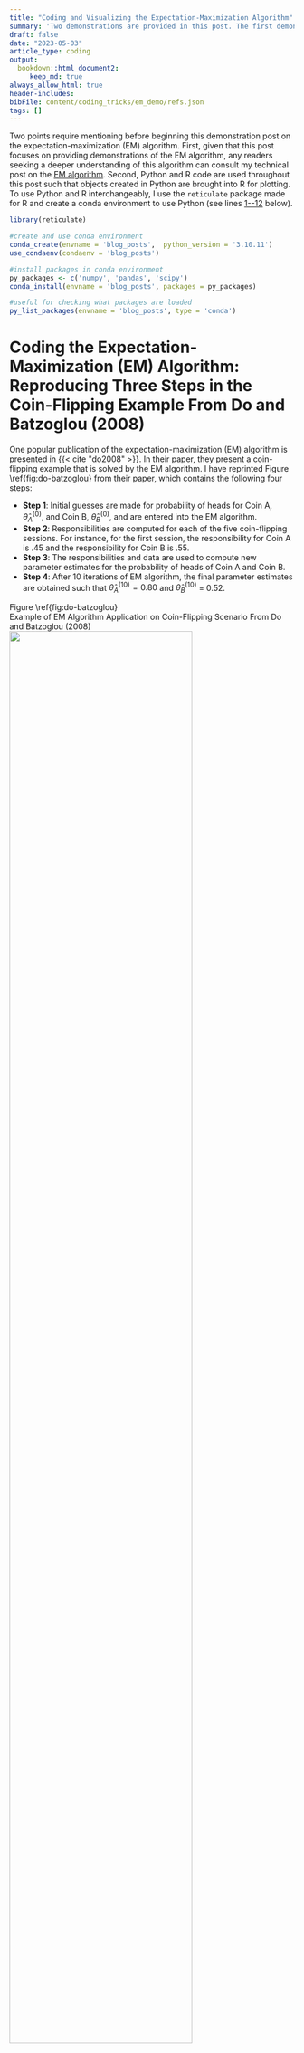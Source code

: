 ```yaml
---
title: "Coding and Visualizing the Expectation-Maximization Algorithm"
summary: 'Two demonstrations are provided in this post. The first demonstration uses Python and R code to reproduce a coin-flipping example in a popular publication on the expectation-maximization (EM) algorithm. The second demonstration uses Python and R code to reproduce a population depiction of the EM algorithm whereby a likelihood function is approximated and optimized by a lower-bounding function.' 
draft: false
date: "2023-05-03"
article_type: coding
output:
  bookdown::html_document2:
     keep_md: true
always_allow_html: true
header-includes: 
bibFile: content/coding_tricks/em_demo/refs.json    
tags: []
---   
```






Two points require mentioning before beginning this demonstration post on the expectation-maximization (EM) algorithm. First, given that this post focuses on providing demonstrations of the EM algorithm, any readers seeking a deeper understanding of this algorithm can consult my technical post on the [EM algorithm](https://sebastiansciarra.com/technical_content/em/). Second, Python and R code are used throughout this post such that objects created in Python are brought into R for plotting. To use Python and R interchangeably, I use the `reticulate` package made for R and create a conda environment to use Python (see lines <a href="#1">1--12</a> below).

```r 
library(reticulate)

#create and use conda environment
conda_create(envname = 'blog_posts',  python_version = '3.10.11')
use_condaenv(condaenv = 'blog_posts')

#install packages in conda environment
py_packages <- c('numpy', 'pandas', 'scipy')
conda_install(envname = 'blog_posts', packages = py_packages)

#useful for checking what packages are loaded
py_list_packages(envname = 'blog_posts', type = 'conda')
```



# Coding the Expectation-Maximization (EM) Algorithm: Reproducing Three Steps in the Coin-Flipping Example From Do and Batzoglou (2008)

One popular publication of the expectation-maximization (EM) algorithm is presented in {{< cite "do2008" >}}. In their paper, they present a coin-flipping example that is solved by the EM algorithm. I have reprinted Figure \ref{fig:do-batzoglou} from their paper, which contains the following four steps: 

- **Step 1**: Initial guesses are made for probability of heads for Coin A, $\mathit{\hat{\theta}_A}^{(0)}$, and Coin B, $\mathit{\hat{\theta}_B}^{(0)}$, and are entered into the EM algorithm. 
- **Step 2**: Responsibilities are computed for each of the five coin-flipping sessions. For instance, for the first session, the responsibility for Coin A is .45 and the responsibility for Coin B is .55.
- **Step 3**: The responsibilities and data are used to compute new parameter estimates for the probability of heads of Coin A and Coin B. 
- **Step 4**: After 10 iterations of EM algorithm, the final parameter estimates are obtained such that $\mathit{\hat{\theta}_A}^{(10)} = 0.80$ and $\mathit{\hat{\theta}_B}^{(10)}$ = 0.52.

<div class="figure">
  <div class="figDivLabel">
    <caption>
      <span class = 'figLabel'>Figure \ref{fig:do-batzoglou}<span> 
    </caption>
  </div>
   <div class="figTitle">
    <span>Example of EM Algorithm Application on Coin-Flipping Scenario From Do and Batzoglou (2008)</span>
  </div>
    <img src="images/do_batzoglou_2008.png" width="80%" height="80%"> 
  <div class="figNote">
     <span><em>Note. </em>Step 1: Initial guesses are made for probability of heads for Coin A, $\mathit{\hat{\theta}_A}^{(0)}$, and Coin B, $\mathit{\hat{\theta}_B}^{(0)}$, and are entered into the EM algorithm. Step 2: Responsibilities are computed for each of the five coin-flipping sessions. For instance, for the first session, the responsibility for Coin A is .45 and the responsibility for Coin B is .55. Step 3: The responsibilities and data are used to compute new parameter estimates for the probability of heads of Coin A and Coin B. Step 4: After 10 iterations of EM algorithm, the final parameter estimates are obtained such that $\mathit{\hat{\theta}_A}^{(10)} = 0.80$ and $\mathit{\hat{\theta}_B}^{(10)}$ = 0.52. From "What is the expectation maximization algorithm?" by C. Do and S. Batzoglou, 2008, <em>Nature Biotechnology</em>, <em>26</em>(8), p. 898 (<a href="https://doi.org/10.1038/nbt1406">https://doi.org/10.1038/nbt1406</a>).</span> 
  </div>
</div>

In the sections that follow, I will go through each step of Figure \ref{fig:do-batzoglou} except the first step. Importantly, before going through Steps 2--4, I will first provide go through the necessary code for setting up the data set. 

## Creating the Data 

In the Python code block below (lines <a href="#13">13--31</a>), I construct a short pre-processing pipeline for constructing the data set that can be used for each step. The pre-processing pipeline below takes the original raw string that can be copied from the figure in {{< cite "do2008" >}} and converts it into a list of five elements, where each element contains the number of heads obtained in each of the five coin-flipping sessions. 

```r {language=python}
import numpy as np
import pandas as pd
#string copied from Do & Batzoglou (2008)
raw_string = 'HTTTHHTHTHHHHHTHHHHH H T H H H H H T H H HTHTTTHHTT T H H H T H H H T H' 

#remove spaces between elements 
raw_string = raw_string.replace(" ", "")

#convert Hs to 1s and Ts to 0s
binary_string = raw_string.replace('H', '1').replace('T', '0')

#convert to numeric format 
binary_array = np.fromiter(iter = binary_string, dtype=int)

#divide binary_array into five lists, where each list contains the flips of a session
coin_flipping_sessions = np.array_split(ary = binary_array, indices_or_sections = 5)

#take the sum of each coin-flipping session
analytical_data_coin_flip = [np.sum(session) for session in coin_flipping_sessions]
```

## Step 2: Computing Responsibilities in the Expectation (E) Step

In Step 2 of Figure \ref{fig:do-batzoglou}, responsibilities are computed for each coin-flipping session. As a brief review, *responsibilities* represent the probability of a mixture producing the observed data. In the current example, two responsibilities would be computed for each coin-flipping session: one responsibility for Coin A and another for Coin B. To compute the responsibilities, Equation \ref{eq:ind-posterior} below is computed for each $n$ data point in $\mathbf{x} = \[5, 9, 8, 4, 7\]$

$$
\begin{align}
P(z_{nk} |x_n, \mu_k, \theta_k) &= \gamma(z_{nk}) = \frac{\mu_k B(x_n|\theta_k, f)}{\sum_k^2 \mu_k B(x_n|\theta_k, f)},
\label{eq:ind-posterior}
\end{align}
$$
where $B(x_n|\theta_k, f)$ is the binomial probability of obtaining $x_n$ heads given a $\theta_k$ probability of heads and $f$ number of flips. Because each session has 10 flips, $f = 10$, which is explicitly indicated in the binomial probability function below (Equation \ref{eq:binom-exp}):

$$
\begin{align}
B(x_n|\theta_k, f = 10) = {x_n \choose f} \theta_k^{x_n}(1 - \theta_k)^{(f - x_n)}.
\label{eq:binom-exp}
\end{align}
$$


Note that, the probability of picking either $k$ coin, $\mu_k$, is fixed to .50, and so $\mu_k$ is not an estimated parameter. In the Python code block below, I compute the responsibilities (lines <a href="#32">32--76</a>). 

```r {language=python}
import numpy as np
import pandas as pd
from scipy.stats import binom

def e_step(data, p, n, mu):
  """
  Compute expectations (i.e., responsibilities) for each data point's membership to each mixture
  Parameters:
      - data: data set 
      - mu: Probability of each component 
      - p: Probabilities of success for each binomial distribution
  Returns:
      - pandas dataframe
  """
    
  assert len(mu) == len(p), "Number of estimates in mu is equal to the number of sucsess probabilities"
  assert sum(mu) == 1, "Sum of mu should be equal to 1"
  
  #unnormalized responsibilities for each data point for each mixture (i.e., numerator)
  unnormalized_responsibilities = [mu * binom.pmf(x, n=n, p= np.array(p)) for x in data]
  
  #normalized responsibilities (i.e., probabilities)
  normalized_responsibilities = [rp / np.sum(rp) for rp in unnormalized_responsibilities]
  
  column_names = ['coin_{}'.format(coin) for coin in ['A', 'B']]

  df_responsibilities = pd.DataFrame(np.vstack(normalized_responsibilities), 
                                    columns = column_names)
  
  #insert data column as the first one
  df_responsibilities.insert(0, 'data', data)                

  return(df_responsibilities)


#Initial guesses
mu_fixed = [0.5, 0.5] #fix values at .50 for each coin 
p = [0.6, 0.5] #initial guesses from Step 1 in Do & Batzoglou (2008)
n = 10 #number of coin flips in each session 

#compute responsibilities in the E step
responsibilities = e_step(data = analytical_data_coin_flip, mu = mu_fixed, p = p, n = n)

#print responsibilities rounded to two decimal places
np.round(responsibilities.filter(like = 'coin'), 2)
```
<pre><code class='python-code'>   coin_A  coin_B
0    0.45    0.55
1    0.80    0.20
2    0.73    0.27
3    0.35    0.65
4    0.65    0.35
</code></pre>


## Step 3: Computing New Parameter Estimates in the Maximization (M) Step

In Step 3, new parameter estimates are computed for each coin's probability of success, $\hat{\theta}_A^{(1)}$ and $\hat{\theta}_B^{(1)}$. To compute new parameter estimates, the responsibilities obtained in the E step are used such that 

$$
\begin{align}
\theta_k^{(i+1)}&= \frac{\sum_{n = 1}^5 x_n \gamma(z_{nk})}{\sum_{n = 1}^5 \gamma(z_{nk})} = \frac{H_k}{N_k}.
\label{eq:param-est}
\end{align}
$$

Thus, as shown above in Equation \ref{eq:param-est}, each $k$ coin's probability of heads is updated by dividing the sum of weighted responsibilities, where the weight is the number of heads in each $n$ coin-flipping session, by the sum of the responsibilities. In other words, for each $k$ coin, the effective number of heads, $H_k$, is divided by the effective number of flips, $N_k$. Because the table in Figure \ref{fig:do-batzoglou} also computes the effective number of heads for each $k$ coin, $T_k$, I also provide the function for computing $T_k$ in Equation \ref{eq:effective-tails} below: 


$$
\begin{align}
T_k &= \sum_{n = 1}^5 (f - x_n) \gamma(z_{nk}),
\label{eq:effective-tails}
\end{align}
$$
where the responsibilities in each $n$ coin-flipping session are weighed by the number of tails obtained in that session, $f - x_n$ (note that $f = 10$). Note that the effective number of flips for a $k$ coin can be obtained by summing the corresponding effective number of heads and tails, $N_k = H_k + T_k$. The Python code block below computes the effective number of heads and tails (lines <a href="#83">83--102</a>). 

```r {language=python}
def compute_effective_number_heads(responsibilities, n = 10):
  
  #specify axis=1 so that operations are conducted along rows 
  return responsibilities.filter(regex='^coin').mul(responsibilities['data'], axis=0)


def compute_effective_number_tails(responsibilities, n = 10):
  
  #multiply the responsibilities by the number of tails (number of flips - number of heads)
  return responsibilities.filter(regex='^coin').mul(n - responsibilities['data'], axis=0)

#effective number of heads and tails
eff_number_heads = compute_effective_number_heads(responsibilities = responsibilities)
eff_number_tails = compute_effective_number_tails(responsibilities = responsibilities)

#add rows of total sums
eff_number_heads.loc['Total'] = eff_number_heads.sum()
eff_number_tails.loc['Total'] = eff_number_tails.sum()

np.round(eff_number_heads, 1)
```
<pre><code class='python-code'>       coin_A  coin_B
0         2.2     2.8
1         7.2     1.8
2         5.9     2.1
3         1.4     2.6
4         4.5     2.5
Total    21.3    11.7
</code></pre>


The Python code block below prints the effective number of tails. 

```r {language=python}
np.round(eff_number_tails, 1)
```
<pre><code class='python-code'>       coin_A  coin_B
0         2.2     2.8
1         0.8     0.2
2         1.5     0.5
3         2.1     3.9
4         1.9     1.1
Total     8.6     8.4
</code></pre>



Given that this post is a demo, I also decided to print out the effective number of heads and tails in a table that is styled to resemble the table in Figure \ref{fig:do-batzoglou}. To recreate this table, I used a combination of the CSS (see lines <a href="#118">118--130</a>) and R code blocks below (see lines <a href="#131">131--168</a>). 

```r {language=css}
/*change colour of header background colours*/
.do_batzoglou_table th:nth-child(1) {background-color: #C3625B}
.do_batzoglou_table th:nth-child(2) {background-color: #5F8DB9}


/*change colour of 'approximately equal to` signs*/
.do_batzoglou_table td:first-child > .MathJax.CtxtMenu_Attached_0[aria-label="almost equals"] {
        color: #8F4944;
}

.do_batzoglou_table td:nth-child(2) > .MathJax.CtxtMenu_Attached_0[aria-label="almost equals"] {
    color: #476685;
}
```

<style type="text/css">
/*change colour of header background colours*/
.do_batzoglou_table th:nth-child(1) {background-color: #C3625B}
.do_batzoglou_table th:nth-child(2) {background-color: #5F8DB9}


/*change colour of 'approximately equal to` signs*/
.do_batzoglou_table td:first-child > .MathJax.CtxtMenu_Attached_0[aria-label="almost equals"] {
        color: #8F4944;
}

.do_batzoglou_table td:nth-child(2) > .MathJax.CtxtMenu_Attached_0[aria-label="almost equals"] {
    color: #476685;
}
</style>


```r 
library(kableExtra) 

#import dataframes from Python 
heads_df <- round(x = py$eff_number_heads, digits = 1)
tails_df <- round(x = py$eff_number_tails, digits = 1)

#join dataframes and include additional information that is contained in figure table
effective_number_data <- data.frame(
  'Coin A' = paste0("$\\approx$ ", heads_df$coin_A, " H, ", tails_df$coin_A, " T"), 
  'Coin B' = paste0("$\\approx$ ", heads_df$coin_B, " H, ", tails_df$coin_B, " T"), 
  check.names = F)

#alternate row colouring 
first_col_colours <- rep(x = c('#E8C3BE', '#F6E5E2'), length.out = nrow(effective_number_data) )
second_col_colours <- rep(x = c('#C7D7E0', '#E5ECF0'), length.out = nrow(effective_number_data))

kbl(x = effective_number_data, format = 'html', digits = 2, booktabs = TRUE,
    align = c('c', 'c'), escape = F,
    caption = 'Effective Number of Heads and Tails for Each of Two Coins',    
    
    #CSS styling
    ##make all borders white
    table.attr = 'style="border-bottom: 1pt solid white"') %>%
    ##replace header bottom border with white one 
    row_spec(row = 0, extra_css = 'border-bottom: 1pt solid white; color: white ', bold= F)  %>%
  #row colouring
  column_spec(width = '4cm', column = 1, color = '#8F4944', background = first_col_colours) %>% 
  column_spec(width = '4cm',column = 2, color = '#476685', background = second_col_colours) %>% 
  
  #place after so that white colour overrides previous colours
  row_spec(row = nrow(effective_number_data), background = 'white') %>%

  
  #footnote
   footnote(general =  "<em>Note</em>. Table was recreated to resemble the table in Step 3 of Figure \\ref{fig:do-batzoglou}.",  threeparttable = T,  escape = F, general_title = ' ') %>%
  
  #give table class name so that above CSS code is applied on it
  kable_styling(htmltable_class = 'do_batzoglou_table', position = 'center', html_font = 'Arial')
```
<table style="border-bottom: 1pt solid whiteborder-bottom: 0; font-family: Arial; margin-left: auto; margin-right: auto;" class=" do_batzoglou_table">
<caption>(\#tab:effective-number-table)Effective Number of Heads and Tails for Each of Two Coins</caption>
 <thead>
  <tr>
   <th style="text-align:center;border-bottom: 1pt solid white; color: white "> Coin A </th>
   <th style="text-align:center;border-bottom: 1pt solid white; color: white "> Coin B </th>
  </tr>
 </thead>
<tbody>
  <tr>
   <td style="text-align:center;width: 4cm; color: #8F4944 !important;background-color: #E8C3BE !important;"> $\approx$ 2.2 H, 2.2 T </td>
   <td style="text-align:center;width: 4cm; color: #476685 !important;background-color: #C7D7E0 !important;"> $\approx$ 2.8 H, 2.8 T </td>
  </tr>
  <tr>
   <td style="text-align:center;width: 4cm; color: #8F4944 !important;background-color: #F6E5E2 !important;"> $\approx$ 7.2 H, 0.8 T </td>
   <td style="text-align:center;width: 4cm; color: #476685 !important;background-color: #E5ECF0 !important;"> $\approx$ 1.8 H, 0.2 T </td>
  </tr>
  <tr>
   <td style="text-align:center;width: 4cm; color: #8F4944 !important;background-color: #E8C3BE !important;"> $\approx$ 5.9 H, 1.5 T </td>
   <td style="text-align:center;width: 4cm; color: #476685 !important;background-color: #C7D7E0 !important;"> $\approx$ 2.1 H, 0.5 T </td>
  </tr>
  <tr>
   <td style="text-align:center;width: 4cm; color: #8F4944 !important;background-color: #F6E5E2 !important;"> $\approx$ 1.4 H, 2.1 T </td>
   <td style="text-align:center;width: 4cm; color: #476685 !important;background-color: #E5ECF0 !important;"> $\approx$ 2.6 H, 3.9 T </td>
  </tr>
  <tr>
   <td style="text-align:center;width: 4cm; color: #8F4944 !important;background-color: #E8C3BE !important;"> $\approx$ 4.5 H, 1.9 T </td>
   <td style="text-align:center;width: 4cm; color: #476685 !important;background-color: #C7D7E0 !important;"> $\approx$ 2.5 H, 1.1 T </td>
  </tr>
  <tr>
   <td style="text-align:center;width: 4cm; color: #8F4944 !important;background-color: #F6E5E2 !important;background-color: white !important;"> $\approx$ 21.3 H, 8.6 T </td>
   <td style="text-align:center;width: 4cm; color: #476685 !important;background-color: #E5ECF0 !important;background-color: white !important;"> $\approx$ 11.7 H, 8.4 T </td>
  </tr>
</tbody>
<tfoot>
<tr><td style="padding: 0; " colspan="100%"><span style="font-style: italic;"> </span></td></tr>
<tr><td style="padding: 0; " colspan="100%">
<sup></sup> <em>Note</em>. Table was recreated to resemble the table in Step 3 of Figure \ref{fig:do-batzoglou}.</td></tr>
</tfoot>
</table>


Having computed the effective number of heads and tails for each $k$ coin, new estimates can be computed for each coin's probability of heads, $\hat{\theta}_A^{(1)}$ and $\hat{\theta}_B^{(1)}$, using Equation \ref{eq:param-est}. The Python code block below computes new parameter estimates (see lines <a href="#169">169--182</a>).  

```r {language=python}
def m_step(responsibilities, n = 10):
  
  #isolate columns that contain responsibilities
  resp_cols = responsibilities.filter(like = 'coin')

  #New estimate for the probability of heads
  eff_number_heads = compute_effective_number_heads(responsibilities = responsibilities, n = n)
  eff_number_tails = compute_effective_number_tails(responsibilities = responsibilities, n = n)

  theta_new = np.sum(eff_number_heads)/(np.sum(eff_number_heads) + np.sum(eff_number_tails))
  
  return theta_new

np.round(m_step(responsibilities=responsibilities, n = 10), 2)
```
<pre><code class='python-code'>coin_A    0.71
coin_B    0.58
dtype: float64
</code></pre>


Thus, as in Step 3 of Figure \ref{fig:do-batzoglou}, the estimate for $\hat{\theta}_A^{(1)}$ = 0.71 and the estimate for $\hat{\theta}_B^{(1)}$ = 0.58. 

## Step 4: Iterating the Expectation-Maximization (EM) Algorithm Ten Times

To iterate the EM algorithm 10 times, I have created the nested the {{< inline-src python >}}e_step(){{< /inline-src >}} and {{< inline-src python >}}m_step(){{< /inline-src >}} functions into the {{< inline-src python >}}em_algorithm(){{< /inline-src >}} function in the Python code block below (see lines <a href="#186">186--208</a>). 

```r {language=python}
def em_algorithm(data, mu, probs_heads, num_iterations, n = 10): 
  
  #define iteration counter
  iteration = 0
  
  #EM algorithm iterates until iteration = num_iterations
  while iteration  < num_iterations:
    responsibilities = e_step(data = data, mu = mu, p = probs_heads, n = n)
    probs_heads = m_step(responsibilities = responsibilities, n = n)
    iteration += 1
  
  return probs_heads


mu_fixed = [0.5, 0.5] #mu parameter fixed and not estimated
probs_heads = [0.6, 0.5] #initial guesses from Do and Batzoglou (2008)
n = 10 #number of flips in each session

#run EM algorithm for 10 iterations 
est_ten_iter = em_algorithm(data = analytical_data_coin_flip, mu = mu_fixed, probs_heads = probs_heads, num_iterations = 10)

#print estimates
np.round(est_ten_iter, 2)
```
<pre><code class='python-code'>coin_A    0.80
coin_B    0.52
dtype: float64
</code></pre>

Therefore, after 10 iterations, the estimates shown in Figure \ref{fig:do-batzoglou} are obtained such that $\hat{\theta}_A^{(10)}$ = 0.80 and $\hat{\theta}_B^{(10)}$ = 0.52. 

# Visualizing the Expectation-Maximization (EM) Algorithm 

In many explanations of the EM algorithm, one popular visual is often used. Specifically, it is common to see a figure that shows how the incomplete-data log-likelihood can be indirectly optimized by repeatedly creating a lower-bounding function E step and then maximizing it in the M step. I have reprinted one of these visualizations from {{< cite "bishop2006" >}} in Figure \ref{fig:em-visual}. 

In looking at Figure \ref{fig:em-visual}, it is important to note that only a cross-section of the optimization problem is shown. In other words, the incomplete-data log-likelihood and evidence lower bounds are shown across all values of only one parameter. Because Figure \ref{fig:em-visual} is a 2D plot and the likelihood values are represented on the y-axis, the optimization problem can only be shown across the values of one parameter using the x-axis. 

<div class="figure">
  <div class="figDivLabel">
    <caption>
      <span class = 'figLabel'>Figure \ref{fig:em-visual}<span> 
    </caption>
  </div>
   <div class="figTitle">
    <span>Depiction of EM Algorithm from Bishop (2006)</span>
  </div>
    <img src="images/bishop_em.png" width="80%" height="80%"> 
  <div class="figNote">
     <span><em>Note. </em> The incomplete-data log-likelihood is shown in red, $\ln p(\mathbf{x}, \theta)$. The first evidence lower bound is shown in blue, $\mathcal{L}(q, \theta)$, and the second evidence lower bound is shown in green. From <em>Pattern Recognition and Machine Learning </em> (p. 453) by C. Bishop, 2006, <em>Springer New York</em> (<a href="bit.ly/411YnEq">bit.ly/411YnEq</a>).</span> 
  </div>
</div>

To show a cross-section of the optimization problem, I will similarly only show compute likelihood across all the values of one only parameter. As in the previous example, a set of coin-flipping data, $\mathbf{x} = \[1, 1, 1, 1, 0, 0, 0, 0, 0, 0\]$, will be used where each flip could be the result of two coins: Coin 1 and Coin 2. Each coin has its independent probability of heads, $p_1$ and $p_2$, and its corresponding probability of being selected for a flip, $\mu_1$ and $\mu_2 = 1 - \mu_1$. In order to create a cross-section of the optimization problem, I will compute the incomplete-data log-likelihood and evidence lower bounds across all values of $p_1$ and fix $p_2 = .50$ and $\mu_1 = \mu_2 = .50$. 

To recreate a depiction of the EM algorithm similar to the one in Figure \ref{fig:em-visual}, I will do so in two parts. First, I will show how to compute and visualize the incomplete-data log-likelihood. Second, I will show how to compute and visualize the evidence lower bounds. 

## Coding the Incomplete-Data Log-Likelihood 

Beginning with the incomplete-data log-likelihood, the Python code block below computes it across all probability values of the first coin, $p_1$ (see lines <a href="#212">212--249</a>). I also provide the function for computing the incomplete-data log-likelihood below in Equation \ref{eq:log-incomplete-data}: 

$$ 
\begin{align}
\log L(p_1, p_2 = .10, \mu_1 = \mu_2 = .50|\mathbf{x}) &= \sum_{n=1}^{10} \log\Big(\sum_{k=1}^{2} \mu_k B(x_n|p_k) \Big). 
\label{eq:log-incomplete-data} \\\\
&= \log L(p_1|\mathbf{x}) 
\end{align}
$$
Briefly, for each of the 10 $x_n$ data points, the binomial probability of each $k$ mixture producing data point, $B(x_n|p_k)$, is computed and then summed, with the logarithmic sum being taken. The sum of all the logarithmic sums is then computed to obtain the incomplete-data log-likelihood. As a reminder, the probability of selecting each $k$ coin is fixed to 50%, $\mu_1 = \mu_2 = .50$, and the second coin's probability value of heads is fixed to .10, $p_2 = .10$. Given that only $p_1$ is allowed to vary, Equation \ref{eq:log-incomplete-data} can be represented as only a function of $p_1$, $\log L(p_1|\mathbf{x})$. 

```r {language=python}
def compute_incomplete_log_like(data, mu, p):
  """
  Compute incomplete-data log-likelihood 
  Parameters:
      - data: data set 
      - mu: Probability of each component 
      - p: Probability of success for each binomial distribution
  """
  
  #probability of each data point coming from each distribution
  mixture_sums = [np.sum(mu * binom.pmf(flip_result, n=1, p= np.array(p))) for flip_result in binom_mixture_data]
  
  #log of mixture_sums
  log_mixture_sums = np.log(mixture_sums)
  
  #sums of log of mixture_sums
  incomplete_like = np.sum(log_mixture_sums)

  return(incomplete_like)


#data given to researcher
binom_mixture_data = [1, 1, 1, 1, 0, 0, 0, 0, 0, 0]

#initial guesses for E step 
mu_fixed = [0.5, 0.5] #mixture probabilities are fixed so that convergence does not occur in one trial


#1) Incomplete-data log-likelihood
##create Dataframe with all possible probability combinations [x, 0.1], such that 
##the probability of heads for the second coin is fixed to 1
incomplete_data_like = pd.DataFrame({'p1': np.arange(start = 0, stop = 1, step = 0.01)})
incomplete_data_like.insert(0, 'p2', 0.1)   #fix probability of heads for second coin to 0.1 

##compute incomplete-data log-likelihood across all combinations of [x, 0.1]
incomplete_data_like['likelihood'] = incomplete_data_like.apply(lambda row: 
  compute_incomplete_log_like(data = binom_mixture_data, 
  mu = mu_fixed, p = [row['p1'], row['p2']]), axis = 1)
```


## Coding the Two Evidence Lower Bounds

Ending with the two evidence lower bounds, the Python code block below computes them (see lines <a href="#250">250--316</a>). Briefly, Equation \ref{eq:lower-bound} shows that the lower bound is computed by taking the sum of the expected complete-data log-likelihood and the entropy.  I have provided Equation \ref{eq:lower-bound-exp} below to show the computation of the evidence lower bound.

$$
\begin{spreadlines}{0.5em}
\begin{align}
\mathcal{L}\big(P(\mathbf{z}|\mathbf{x}, p_1)\big) &=  \underbrace{\mathbb{E}\_{P(\mathbf{z}|\mathbf{x}, p_1)}\log (L(p_1|\mathbf{x},\mathbf{z}))}\_{\text{Expected complete-data log-likelihood}} \phantom{e x} \underbrace{-\mathbb{E}\_{P(\mathbf{z}|\mathbf{x}, p_1)} \log({P(\mathbf{z}|\mathbf{x}, p_1)})}\_{\text{Entropy}} \label{eq:lower-bound}\\\\
&= \sum_{n=1}^{10} \sum_{k=1}^2\gamma(z_{nk})\big(\log(\mu_k) + x_n\log(p_k) + (1 - x_n)\log(1 - p_k)\big) - \gamma(z_{nk})\log\big(\gamma(z_{nk})\big)
\label{eq:lower-bound-exp}
\end{align}
\end{spreadlines}
$$
As a reminder, because the probability of selecting each $k$ coin is fixed to 50%, $\mu_1 = \mu_2 = .50$, and the second coin's probability value of heads is fixed to .10, $p_2 = .10$, the evidence lower bound is only a function of $p_1$. To compute two lower bounds, the E step needs to be computed twice and the M step once. In other words, two sets of responsibilities need to be computed and new parameter estimates need to be computed once.   

```r {language=python}
#evidence lower bound = expected complete-data log-likelihood + entropy of responsibilities
def compute_lower_bound(responsibilities, mu, p):
  
  #expected complete-data log-likelihood 
  expected_complete_data_like = responsibilities.apply(compute_expected_complete_like, mu = mu, p = p, axis=1).sum()

  ##compute entropy
  entropy = compute_entropy(responsibilities = responsibilities)

  return expected_complete_data_like + entropy

#entropy: sum of rs*log(rs) for all rs (responsibilities)
def compute_entropy(responsibilities):
  
  ##extract responsibility columns and then compute entropy
  resp_colummns = responsibilities.filter(like = 'coin')
  
  ##take sum of x*log(x) for each responsibility
  entropy = -np.sum(resp_colummns.values * np.log(resp_colummns.values))
  
  return entropy
  
#expected complete-data log-likelihood
def compute_expected_complete_like(row, mu, p):
  resp_columns = [col for col in row.index if 'coin' in col]
  resp_values = [row[col] for col in resp_columns]
  
  return np.sum(
      [resp_values * (np.log(mu) + 
      row['data'] * np.log(p) + #non-zero if flip result is success (i.e., 'heads')
      (1 - row['data']) * np.log(1 - np.array(p)) #non-zero if flip result is failure (i.e., 'tails')
      )]
  )
    
    
#data given to researcher
binom_mixture_data = [1, 1, 1, 1, 0, 0, 0, 0, 0, 0]

#initial guesses for E step 
mu_fixed = [0.5, 0.5] #mixture probabilities are fixed so that convergence does not occur in one trial
p = [0.1, 0.1] #probabilities of heads
n = 1 #number of flips in each session 

#1) Old evidence lower bound 
##compute first (i.e., old) responsibilities
old_responsibilities = e_step(data = binom_mixture_data, mu = mu_fixed, p = p, n = n)

old_lower_bound = pd.DataFrame({'p1': np.arange(start = 0.01, stop = 1, step = 0.01)})
old_lower_bound.insert(0, 'p2', 0.1)  #fix probability of heads for second coin to 0.1 

old_lower_bound['likelihood'] = old_lower_bound.apply(lambda row: 
  compute_lower_bound(responsibilities = old_responsibilities, 
  mu = mu_fixed, p = [row['p1'], row['p2']]), axis = 1)


#2) New evidence lower bound
##compute new (i.e., new) responsibilities byt first computing estimates
estimates = m_step(responsibilities = old_responsibilities, n = n) #compute new estimates first 
estimates[1] = 0.1  #fix probability of heads for second coin to 0.1 
new_responsibilities = e_step(data = binom_mixture_data, mu = mu_fixed, p = estimates, n = n)

new_lower_bound = pd.DataFrame({'p1': np.arange(start = 0.01, stop = 1, step = 0.01)})
new_lower_bound.insert(0, 'p2', 0.1)  #fix probability of heads for second coin to 0.1 

new_lower_bound['likelihood'] = new_lower_bound.apply(lambda row: 
  compute_lower_bound(responsibilities = new_responsibilities, 
  mu = mu_fixed, p = [row['p1'], row['p2']]), axis = 1)
```
`    

## Visualizing the Incomplete-Data Log-Likelihood and the Evidence Lower Bounds

Having computed the incomplete-data log-likelihood and the two evidence lower bounds, they can now be visualized. To visualize the expectation-maximization (EM) algorithm, I use the `ggplot2` package in R (see lines <a href="#317">317--453</a>). Note that I also depict two other phenomena of the EM algorithm. First, I show the increase in the evidence lower bound after the M step with braces (see Figure \ref{fig:em-plot}). Following the M step, the evidence lower bound increases as much as the expected complete-data log-likelihood, as shown below in Equation \ref{eq:lower-bound-increase}. Note that the increase in the evidence lower bound after the M step can also be shown with auxiliary functions in Equation \ref{eq:auxiliary}. 

$$
\begin{spreadlines}{0.5em}
\begin{align}
\mathcal{L}\big(P(\mathbf{z}|\mathbf{x}, p_1^{old}),p_1^{new}) \big) - \big(P(\mathbf{z}|\mathbf{x}, p_1^{old}), p_1^{old}\big) &= \mathbb{E}\_{P(\mathbf{z}|\mathbf{x}, p_1^{old})} \log \big( L\big(p_1^{new}|\mathbf{x},\mathbf{z})\big) -\mathbb{E}\_{P(\mathbf{z}|\mathbf{x}, p_1^{old})}\log \big(L\big(p_1^{old}|\mathbf{x},\mathbf{z})\big) 
\label{eq:lower-bound-increase} \\\\
&= Q(p_1^{old}|p_1^{new}) -Q(p_1^{old}|p_1^{old}) 
\label{eq:auxiliary}
\end{align}
\end{spreadlines}
$$ 
Second, I show the increase in the incomplete-data log-likelihood after the M step with braces (see Figure \ref{fig:em-plot}). Following the M step, the incomplete-data log-likelihood increases by as much as the expected complete-data log-likelihood and the Kullback-Lielber divergence between the old responsibilities and new responsibilities (see Equation \ref{eq:incomplete-increase}), which I also represent with auxiliary functions (see Equation \ref{eq:incomplete-inc-aux}). 

$$
\begin{spreadlines}{0.5em}
\begin{align}
\log L(p_1^{new}|\mathbf{x})  - \log L(p_1^{old}|\mathbf{x}) &= \mathcal{L}\Big(P(\mathbf{z}|\mathbf{x}, p_1^{old}),p_1^{new}\Big) - \mathcal{L}\Big(P(\mathbf{z}|\mathbf{x}, p_1^{old}),p_1^{old}\Big) + KL\big(P(\mathbf{z}|\mathbf{x}, p_1^{new})\|P(\mathbf{z}|\mathbf{x}, p_1^{old})\big)
\label{eq:incomplete-increase} \\\\
&= Q(p_1^{old}|p_1^{new}) -Q(p_1^{old}|p_1^{old})  + KL\big(P(\mathbf{z}|\mathbf{x}, p_1^{new})\|P(\mathbf{z}|\mathbf{x}, p_1^{old})\big)
\label{eq:incomplete-inc-aux}\\\\
\end{align}
\end{spreadlines}
$$ 

```r 
#devtools::install_github("nicolash2/ggbrace")
library(latex2exp)
library(ggbrace)

incomplete_data_like <- py$incomplete_data_like
old_lower_bound <- py$old_lower_bound
new_lower_bound <- py$new_lower_bound

#combine old and new lower bounds data sets and introduce factor variable to track old/new status 
lower_bounds_df <- bind_rows(
  data.frame(old_lower_bound, iteration = "Old"),
  data.frame(new_lower_bound, iteration = "New")) %>% 
  mutate(iteration = as.factor(iteration))


#Four components for making EM algorithm plot 
#1)Vertical dashed line data that shows intersection points 
##old lower bound and value where it intersects the incomplete-data log-likelihood 
old_p_value <- py$p[1]
old_intersection <- py$compute_lower_bound(responsibilities = py$old_responsibilities, 
                                           mu = py$mu_fixed, 
                                           p = c(old_p_value, 0.1))

##old lower bound and value where it intersects the incomplete-data log-likelihood 
new_p_value <- py$estimates[1]
new_intersection <- py$compute_lower_bound(responsibilities = py$new_responsibilities, 
                                           mu = py$mu_fixed, 
                                           p = c(new_p_value, 0.1))

##vertical line data set 
intersection_data <- data.frame('p1_value' = c(old_p_value, new_p_value), 
                                'y_min' = c(-20, -20), 
                                'intersection_point' = c(old_intersection, new_intersection))
    

#2) X-axis labels to show the new and old parameter values
x_axis_labels <- sprintf("%0.2f", seq(from = 0, to = 1, by = 0.1))  

##modify second and fifth elements to include theta labels
x_axis_labels[2] <- expression(atop("0.10", p^old))
x_axis_labels[5] <- expression(atop("0.40", p^new))


#3) Math text data to show mathematical notation 
##create latex math to be shown on the plot 
incomplete_data_log <- "$L(\\textit{p}_1|\\textbf{x})$"
lbound_new <- "\u2112$(\\textit{P}(\\textbf{z}, \\textbf{x}|\\textit{p_1^{new}}), \\textit{p_1})$"
lbound_old <- "\u2112$(\\textit{P}(\\textbf{z}, \\textbf{x}|\\textit{p_1^{old}}), \\textit{p_1})$"

##create data frame
math_text_data <- data.frame('latex_math' = c(incomplete_data_log, lbound_new, lbound_old), 
                            'x' = c(0.95, 0.97, 0.83), 
                            'y' = c(-6.5, -8.2, -13.5))


#4) Brace data information for KL divergence and increase in lower bound 
kl_divergence <- "$KL(\\textit{P}(\\textbf{z}, \\textbf{x}|\\textit{p_1^{new}})\\|\\textit{P}(\\textbf{z}, \\textbf{x}|\\textit{p_1^{old}}))$"
lbound_increase <- "$\\textit{Q}(\\textit{p_1^{new}}|\\textit{p_1^{old}}) - \\textit{Q}(\\textit{p_1^{old}}|\\textit{p_1^{old}})$"

max_old_lbound <- old_lower_bound$likelihood[which.max(old_lower_bound$likelihood)]
  
  
em_plot <- ggplot(data = incomplete_data_like, mapping = aes(x = p1, y = likelihood)) + 
  
  #vertical dashed lines 
  geom_segment(data = intersection_data, 
                #aesthetics
               mapping = aes(x = p1_value, y = y_min, xend = p1_value, yend = intersection_point), 
               #formatting
               linetype = 2, color = '#002241') + 
  
  #horizontal dashed line for showing height of first intersection between 
  #(i.e., old lower bound with incomplete-data log-likelihood)
  geom_segment(inherit.aes = F, 
               #aesthetics
               mapping = aes(x = old_p_value, xend = new_p_value, 
                             y = old_intersection, yend = old_intersection), 
               #formatting
               color = '#9ECAE1', linetype = 3, size = 1) + 
  
  #curly brace for KL divergence 
  geom_brace(inherit.aes = F, inherit.data = F,
             #aesthetics
             mapping = aes(x = c(0.4, 0.43), y = c(max_old_lbound, new_intersection),  
                       label=TeX(kl_divergence, output="character")), 
             #formatting
             color = '#002241', labelsize = 3.75, rotate = 90, labeldistance = 0,
             #Latex rendering
             parse=T) + 
  
  #curly brace for increase in evidence lower bound  
  geom_brace(inherit.aes = F, inherit.data = F,
             #aesthetics
             aes(x = c(0.4, 0.43), y = c(old_intersection, max_old_lbound), 
                 label=TeX(lbound_increase, output="character")), 
             #formatting
             color = '#002241', labelsize = 3.75, rotate = 90, labelrotate = -1,
             labeldistance = 0, mid = 0.25,
             
             #Latex rendering
             parse=T) + 
  
  #likelihoods 
  geom_line(linewidth = 1, color = '#002241') +  
  geom_line(inherit.aes = F, data = lower_bounds_df, 
            mapping = aes(x = p1, y = likelihood, group = iteration, color = iteration),
            linewidth = 0.5) + 
  
  #colour details 
  scale_color_manual(values = c('Old' ='#9ECAE1', 'New' =  '#2171B5')) + 
  
  #math text
  geom_text(inherit.aes = F, data = math_text_data, parse = TRUE, size = 3.75, 
          mapping = aes(x = x, y = y, label=TeX(latex_math, output="character")), 
          color = "#002241") + 
  
 
  #axis & legend details 
  scale_x_continuous(name = expression(Coin~1~Probability~of~Heads(italic(p)[1]*';'~italic(p)[2]~'= 0.10')),  
                     breaks = seq(from = 0, to = 1, by = 0.1), 
                     limits = c(0, 1.1), 
                     labels = x_axis_labels) + 
  scale_y_continuous(name = 'Log-Likelihood', 
                     limits = c(-20, -5), 
                     expand = c(0, 0)) + 
  labs(color = 'Lower bound') + 
  
  #other aesthetics 
  theme_classic(base_family = 'Helvetica', base_size = 14) + 
  theme(text = element_text(color = "#002241"),
        axis.line = element_line(color = "#002241"), 
        axis.ticks = element_line(color =  "#002241"), 
        axis.text = element_text(color = "#002241"))


#high resolution needed for special characters to print clearly
ggsave(filename = 'images/em_plot.png', plot = em_plot, width = 10, height = 6, dpi = 300) 
```

<div class="figure">
  <div class="figDivLabel">
    <caption>
      <span class = 'figLabel'>Figure \ref{fig:em-plot}<span> 
    </caption>
  </div>
   <div class="figTitle">
    <span>Depiction of how the Expectation-Maximization (EM) Algorithm Indirectly Estimates the Incomplete-Data Log-Likelihood </span>
  </div>
    <img src="images/em_plot.png" width="100%" height="100%"> 
  
  <div class="figNote">
  <span><em>Note. </em>The dark blue line represents the incomplete-data log-likelihood, $L(p_1|\mathbf{x})$. The blue line represents the new evidence lower bound, $\mathcal{L}(P(\mathbf{z}|\mathbf{x}, p_1^{new}, p_1))$. The light blue line represents the old evidence lower bound, $\mathcal{L}(P(\mathbf{z}|\mathbf{x}, p_1^{old}, p_1))$. By repeatedly optimizing lower bounds to create new lower bounds, the otherwise unoptimizable incomplete-data log-likelihood can be optimized. After the maximization (M) step, the evidence lower bound increases by the increase in the expected complete-data log-likelihood, $Q(p_1^{old}|p_1^{new}) -Q(p_1^{old}|p_1^{old})$, whereas the incomplete-data log-likelihood increases by this amount in addition to the Kullback-Liebler (KL) divergence between the new and old responsibilities, $KL\big(P(\mathbf{z}|\mathbf{x}, p_1^{new})\|P(\mathbf{z}|\mathbf{x}, p_1^{old})\big)$.</span> 
  </div>
</div>


# Conclusion

In conclusion, this post provides two demonstrations of the expectation-maximization (EM) algorithm. First, the application of the EM algorithm on a coin-flipping scenario from {{< cite "do2008" >}} is reproduced. Second, a popular depiction of the optimization process in the EM algorithm is produced. 

# References


{{< bibliography cited >}}



